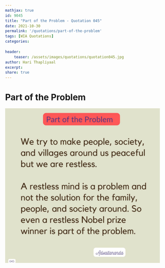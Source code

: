 ```yaml
---
mathjax: true
id: 9045
title: "Part of the Problem - Quotation 045"
date: 2021-10-30
permalink: '/quotations/part-of-the-problem'
tags: [WIA Quotations] 
categories: 

header:
    teaser: /assets/images/quotations/quotation045.jpg
author: Hari Thapliyaal 
excerpt:
share: true 
---
```


# Part of the Problem

![Part of the Problem](/assets/images/quotations/quotation045.jpg)

